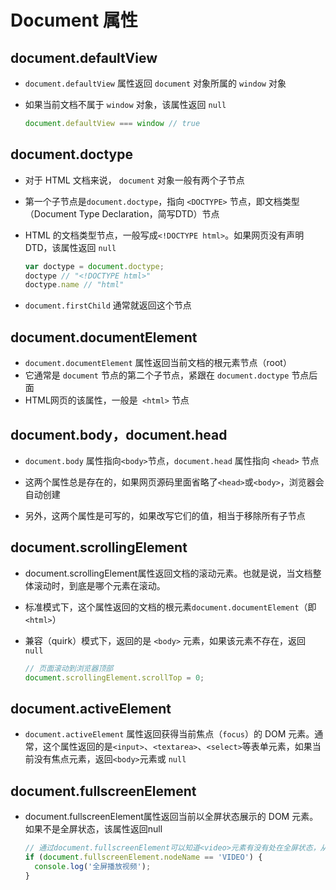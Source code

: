 # Document 属性

## document.defaultView

+ `document.defaultView` 属性返回 `document` 对象所属的 `window` 对象
+ 如果当前文档不属于 `window` 对象，该属性返回 `null`

  ```js
  document.defaultView === window // true
  ```

## document.doctype

+ 对于 HTML 文档来说， `document` 对象一般有两个子节点
+ 第一个子节点是`document.doctype`，指向 `<DOCTYPE>` 节点，即文档类型（Document Type Declaration，简写DTD）节点

+ HTML 的文档类型节点，一般写成`<!DOCTYPE html>`。如果网页没有声明 DTD，该属性返回 `null`

  ```js
  var doctype = document.doctype;
  doctype // "<!DOCTYPE html>"
  doctype.name // "html"
  ```

+ `document.firstChild` 通常就返回这个节点

## document.documentElement

+ `document.documentElement` 属性返回当前文档的根元素节点（root）
+ 它通常是 `document` 节点的第二个子节点，紧跟在 `document.doctype` 节点后面
+ HTML网页的该属性，一般是` <html>` 节点

## document.body，document.head

+ `document.body` 属性指向`<body>`节点，`document.head` 属性指向 `<head>` 节点

+ 这两个属性总是存在的，如果网页源码里面省略了`<head>`或`<body>`，浏览器会自动创建
+ 另外，这两个属性是可写的，如果改写它们的值，相当于移除所有子节点

## document.scrollingElement

+ document.scrollingElement属性返回文档的滚动元素。也就是说，当文档整体滚动时，到底是哪个元素在滚动。

+ 标准模式下，这个属性返回的文档的根元素`document.documentElement`（即`<html>`）
+ 兼容（quirk）模式下，返回的是 `<body>` 元素，如果该元素不存在，返回 `null`

  ```js
  // 页面滚动到浏览器顶部
  document.scrollingElement.scrollTop = 0;
  ```

## document.activeElement

+ `document.activeElement` 属性返回获得当前焦点（`focus`）的 DOM 元素。通常，这个属性返回的是`<input>`、`<textarea>`、`<select>`等表单元素，如果当前没有焦点元素，返回`<body>`元素或 `null`

## document.fullscreenElement

+ document.fullscreenElement属性返回当前以全屏状态展示的 DOM 元素。如果不是全屏状态，该属性返回null

  ```js
  // 通过document.fullscreenElement可以知道<video>元素有没有处在全屏状态，从而判断用户行为
  if (document.fullscreenElement.nodeName == 'VIDEO') {
    console.log('全屏播放视频');
  }
  ```

